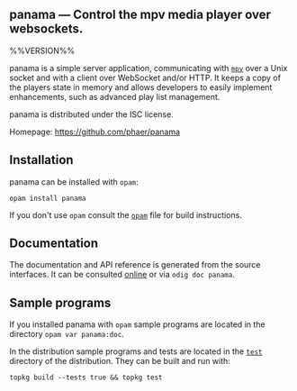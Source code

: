 panama — Control the mpv media player over websockets.
-------------------------------------------------------------------------------
%%VERSION%%

panama is a simple server application, communicating with [`mpv`](mpv) over a
Unix socket and with a client over WebSocket and/or HTTP. It keeps a copy of
the players state in memory and allows developers to easily implement enhancements,
such as advanced play list management.

panama is distributed under the ISC license.

Homepage: https://github.com/phaer/panama  

[mpv]: https://mpv.io

## Installation

panama can be installed with `opam`:

    opam install panama

If you don't use `opam` consult the [`opam`](opam) file for build
instructions.

## Documentation

The documentation and API reference is generated from the source
interfaces. It can be consulted [online][doc] or via `odig doc
panama`.

[doc]: https://phaer.org/panama/doc

## Sample programs

If you installed panama with `opam` sample programs are located in
the directory `opam var panama:doc`.

In the distribution sample programs and tests are located in the
[`test`](test) directory of the distribution. They can be built and run
with:

    topkg build --tests true && topkg test 

